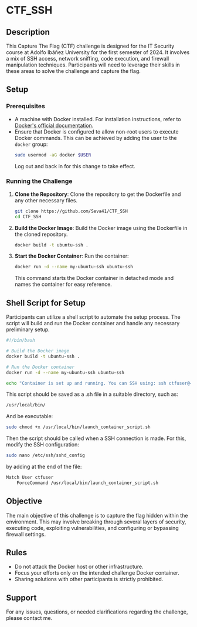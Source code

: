 # CTF_SSH

## Description
This Capture The Flag (CTF) challenge is designed for the IT Security course at Adolfo Ibáñez University for the first semester of 2024. It involves a mix of SSH access, network sniffing, code execution, and firewall manipulation techniques. Participants will need to leverage their skills in these areas to solve the challenge and capture the flag.

## Setup
### Prerequisites
- A machine with Docker installed. For installation instructions, refer to [Docker's official documentation](https://docs.docker.com/get-docker/).
- Ensure that Docker is configured to allow non-root users to execute Docker commands. This can be achieved by adding the user to the `docker` group:
  ```bash
  sudo usermod -aG docker $USER
  ```
  Log out and back in for this change to take effect.

### Running the Challenge
1. **Clone the Repository**:
   Clone the repository to get the Dockerfile and any other necessary files.
   ```bash
   git clone https://github.com/Seva41/CTF_SSH
   cd CTF_SSH
   ```

2. **Build the Docker Image**:
   Build the Docker image using the Dockerfile in the cloned repository.
   ```bash
   docker build -t ubuntu-ssh .
   ```

3. **Start the Docker Container**:
   Run the container:
   ```bash
   docker run -d --name my-ubuntu-ssh ubuntu-ssh
   ```
   This command starts the Docker container in detached mode and names the container for easy reference.

## Shell Script for Setup
Participants can utilize a shell script to automate the setup process. The script will build and run the Docker container and handle any necessary preliminary setup.
```bash
#!/bin/bash

# Build the Docker image
docker build -t ubuntu-ssh .

# Run the Docker container
docker run -d --name my-ubuntu-ssh ubuntu-ssh

echo "Container is set up and running. You can SSH using: ssh ctfuser@<host-ip>"
```
This script should be saved as a .sh file in a suitable directory, such as:
```bash
/usr/local/bin/
```
And be executable:
```bash
sudo chmod +x /usr/local/bin/launch_container_script.sh
```

Then the script should be called when a SSH connection is made. For this, modify the SSH configuration:
```bash
sudo nano /etc/ssh/sshd_config
```
by adding at the end of the file:
```bash
Match User ctfuser
    ForceCommand /usr/local/bin/launch_container_script.sh
```

## Objective
The main objective of this challenge is to capture the flag hidden within the environment. This may involve breaking through several layers of security, executing code, exploiting vulnerabilities, and configuring or bypassing firewall settings.

## Rules
- Do not attack the Docker host or other infrastructure.
- Focus your efforts only on the intended challenge Docker container.
- Sharing solutions with other participants is strictly prohibited.

## Support
For any issues, questions, or needed clarifications regarding the challenge, please contact me.

